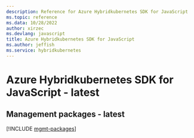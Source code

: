 ```yaml
---
description: Reference for Azure Hybridkubernetes SDK for JavaScript
ms.topic: reference
ms.data: 10/28/2022
author: xirzec
ms.devlang: javascript
title: Azure Hybridkubernetes SDK for JavaScript
ms.author: jeffish
ms.service: hybridkubernetes
---
```

# Azure Hybridkubernetes SDK for JavaScript - latest

## Management packages - latest
[!INCLUDE [mgmt-packages](hybridkubernetes-mgmt-index.md)]